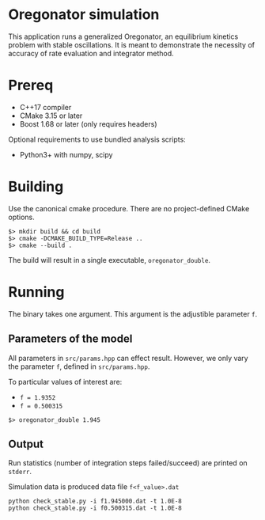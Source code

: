 # Oregonator simulation

This application runs a generalized Oregonator, an equilibrium kinetics problem with stable oscillations. It is meant to demonstrate the necessity of accuracy of rate evaluation and integrator method.

# Prereq

- C++17 compiler
- CMake 3.15 or later
- Boost 1.68 or later (only requires headers)

Optional requirements to use bundled analysis scripts:

- Python3+ with numpy, scipy

# Building

Use the canonical cmake procedure. There are no project-defined CMake options.

```{engine=sh}
$> mkdir build && cd build
$> cmake -DCMAKE_BUILD_TYPE=Release ..
$> cmake --build .
```

The build will result in a single executable, `oregonator_double`.

# Running

The binary takes one argument. This argument is the adjustible parameter `f`.

## Parameters of the model

All parameters in `src/params.hpp` can effect result. However, we only vary the parameter `f`, defined in `src/params.hpp`.

To particular values of interest are:

- `f = 1.9352`
- `f = 0.500315`

```{engine=sh}
$> oregonator_double 1.945
```

## Output

Run statistics (number of integration steps failed/succeed) are printed on `stderr`.

Simulation data is produced data file `f<f_value>.dat`


```
python check_stable.py -i f1.945000.dat -t 1.0E-8
python check_stable.py -i f0.500315.dat -t 1.0E-8
```
